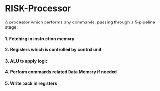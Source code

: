# RISK-Processor
A processor which performs any commands, passing through a 5-pipeline stage:
#### 1. Fetching in instruction memory 
#### 2. Registers which is controlled by control unit 
#### 3. ALU to apply logic
#### 4. Perform commands related Data Memory if needed
#### 5. Write back in registers
